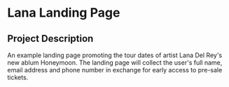 # Lana Landing Page

## Project Description
An example landing page promoting the tour dates of artist Lana Del Rey's new ablum Honeymoon. The landing page will collect the user's full name, email address and phone number in exchange for early access to pre-sale tickets.
